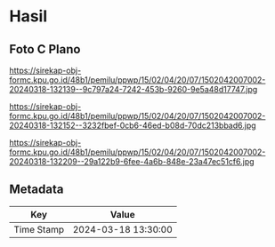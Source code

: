 # Hasil

## Foto C Plano

https://sirekap-obj-formc.kpu.go.id/48b1/pemilu/ppwp/15/02/04/20/07/1502042007002-20240318-132139--9c797a24-7242-453b-9260-9e5a48d17747.jpg

https://sirekap-obj-formc.kpu.go.id/48b1/pemilu/ppwp/15/02/04/20/07/1502042007002-20240318-132152--3232fbef-0cb6-46ed-b08d-70dc213bbad6.jpg

https://sirekap-obj-formc.kpu.go.id/48b1/pemilu/ppwp/15/02/04/20/07/1502042007002-20240318-132209--29a122b9-6fee-4a6b-848e-23a47ec51cf6.jpg


## Metadata

| Key        | Value               |
| ---------- | ------------------- |
| Time Stamp | 2024-03-18 13:30:00 |



